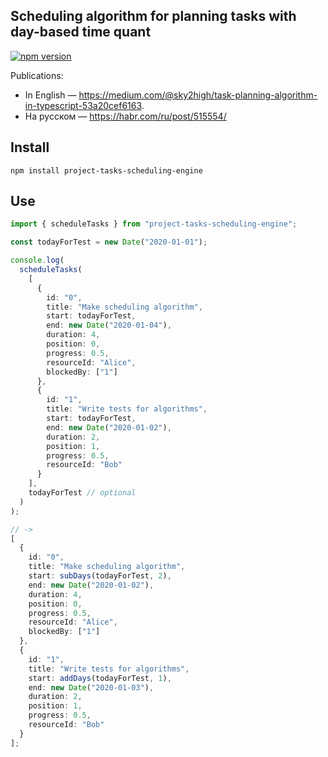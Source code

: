 ## Scheduling algorithm for planning tasks with day-based time quant

[![npm version](https://img.shields.io/npm/v/project-tasks-scheduling-engine?color=green&label=npm%20version)](https://www.npmjs.com/package/project-tasks-scheduling-engine)

Publications:
* In English — https://medium.com/@sky2high/task-planning-algorithm-in-typescript-53a20cef6163.
* На русском — https://habr.com/ru/post/515554/

## Install

```shell
npm install project-tasks-scheduling-engine
```

## Use

```typescript
import { scheduleTasks } from "project-tasks-scheduling-engine";

const todayForTest = new Date("2020-01-01");

console.log(
  scheduleTasks(
    [
      {
        id: "0",
        title: "Make scheduling algorithm",
        start: todayForTest,
        end: new Date("2020-01-04"),
        duration: 4,
        position: 0,
        progress: 0.5,
        resourceId: "Alice",
        blockedBy: ["1"]
      },
      {
        id: "1",
        title: "Write tests for algorithms",
        start: todayForTest,
        end: new Date("2020-01-02"),
        duration: 2,
        position: 1,
        progress: 0.5,
        resourceId: "Bob"
      }
    ],
    todayForTest // optional
  )
);

// ->
[
  {
    id: "0",
    title: "Make scheduling algorithm",
    start: subDays(todayForTest, 2),
    end: new Date("2020-01-02"),
    duration: 4,
    position: 0,
    progress: 0.5,
    resourceId: "Alice",
    blockedBy: ["1"]
  },
  {
    id: "1",
    title: "Write tests for algorithms",
    start: addDays(todayForTest, 1),
    end: new Date("2020-01-03"),
    duration: 2,
    position: 1,
    progress: 0.5,
    resourceId: "Bob"
  }
];
```
